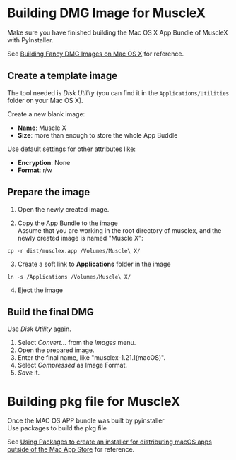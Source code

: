 # Building DMG Image for MuscleX
Make sure you have finished building the Mac OS X App Bundle of MuscleX
with PyInstaller.

See [Building Fancy DMG Images on Mac OS X][1] for reference.

## Create a template image
The tool needed is *Disk Utility* (you can find it in the
`Applications/Utilities` folder on your Mac OS X).

Create a new blank image:
- **Name**: Muscle X
- **Size**: more than enough to store the whole App Buddle

Use default settings for other attributes like:
- **Encryption**: None
- **Format**: r/w

## Prepare the image
1. Open the newly created image.

2. Copy the App Bundle to the image  
  Assume that you are working in the root directory of musclex, and
  the newly created image is named "Muscle X":
```
cp -r dist/musclex.app /Volumes/Muscle\ X/
```

3. Create a soft link to **Applications** folder in the image
```
ln -s /Applications /Volumes/Muscle\ X/
```

4. Eject the image

## Build the final DMG
Use *Disk Utility* again.

1. Select *Convert…* from the *Images* menu.
2. Open the prepared image.
3. Enter the final name, like "musclex-1.21.1(macOS)".
4. Select *Compressed* as Image Format.
5. *Save* it.



# Building pkg file for MuscleX  
Once the MAC OS APP bundle was built by pyinstaller  
Use packages to build the pkg file  

See [Using Packages to create an installer for distributing macOS apps outside of the Mac App Store][2] for reference. 


[1]:https://el-tramo.be/blog/fancy-dmg/  
[2]:https://www.appcoda.com/packages-macos-apps-distribution/ 



